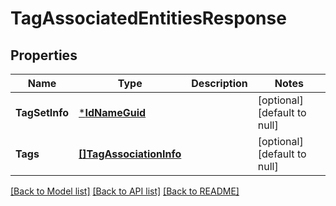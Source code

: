 # TagAssociatedEntitiesResponse

## Properties
Name | Type | Description | Notes
------------ | ------------- | ------------- | -------------
**TagSetInfo** | [***IdNameGuid**](IdNameGUID.md) |  | [optional] [default to null]
**Tags** | [**[]TagAssociationInfo**](TagAssociationInfo.md) |  | [optional] [default to null]

[[Back to Model list]](../README.md#documentation-for-models) [[Back to API list]](../README.md#documentation-for-api-endpoints) [[Back to README]](../README.md)

